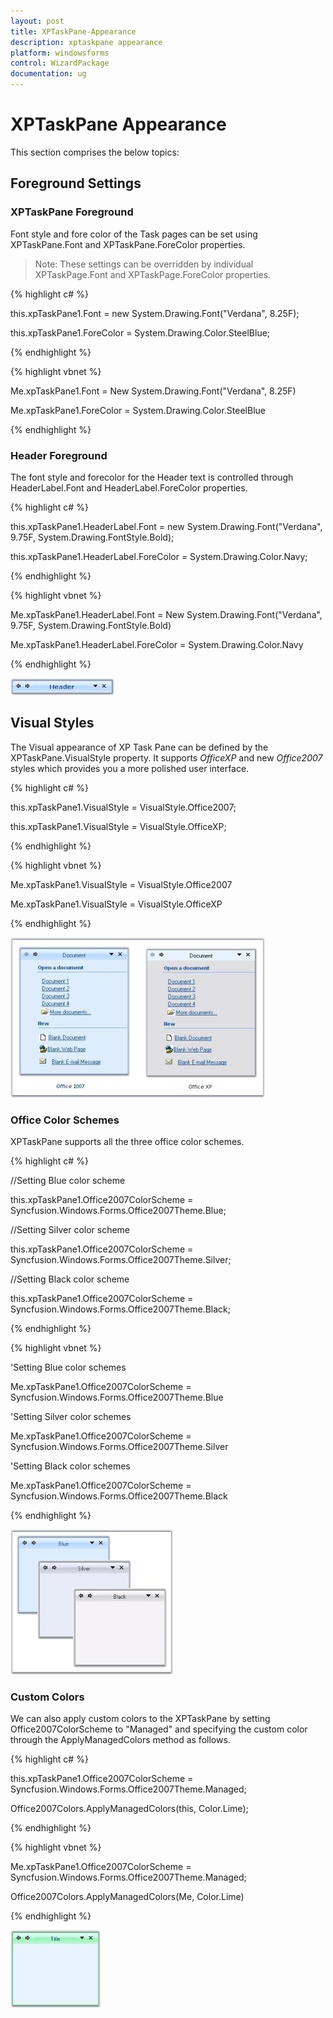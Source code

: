 ```yaml
---
layout: post
title: XPTaskPane-Appearance
description: xptaskpane appearance
platform: windowsforms
control: WizardPackage 
documentation: ug
---
```


# XPTaskPane Appearance

This section comprises the below topics:

## Foreground Settings

### XPTaskPane Foreground

Font style and fore color of the Task pages can be set using XPTaskPane.Font and XPTaskPane.ForeColor properties. 

> Note: These settings can be overridden by individual XPTaskPage.Font and XPTaskPage.ForeColor properties.

{% highlight c# %}


this.xpTaskPane1.Font = new System.Drawing.Font("Verdana", 8.25F);

this.xpTaskPane1.ForeColor = System.Drawing.Color.SteelBlue;

{% endhighlight %}

{% highlight vbnet %}



Me.xpTaskPane1.Font = New System.Drawing.Font("Verdana", 8.25F)

Me.xpTaskPane1.ForeColor = System.Drawing.Color.SteelBlue

{% endhighlight %}

### Header Foreground

The font style and forecolor for the Header text is controlled through HeaderLabel.Font and HeaderLabel.ForeColor properties.

{% highlight c# %}


this.xpTaskPane1.HeaderLabel.Font = new System.Drawing.Font("Verdana", 9.75F, System.Drawing.FontStyle.Bold);

this.xpTaskPane1.HeaderLabel.ForeColor = System.Drawing.Color.Navy;

{% endhighlight %}

{% highlight vbnet %}



Me.xpTaskPane1.HeaderLabel.Font = New System.Drawing.Font("Verdana", 9.75F, System.Drawing.FontStyle.Bold)

Me.xpTaskPane1.HeaderLabel.ForeColor = System.Drawing.Color.Navy

{% endhighlight %}

![](XPTaskPane-Appearance_images/XPTaskPane-Appearance_img2.jpeg)



## Visual Styles

The Visual appearance of XP Task Pane can be defined by the XPTaskPane.VisualStyle property. It supports _OfficeXP_ and new _Office2007_ styles which provides you a more polished user interface. 

{% highlight c# %}


this.xpTaskPane1.VisualStyle = VisualStyle.Office2007;

this.xpTaskPane1.VisualStyle = VisualStyle.OfficeXP;

{% endhighlight %}

{% highlight vbnet %}



Me.xpTaskPane1.VisualStyle = VisualStyle.Office2007

Me.xpTaskPane1.VisualStyle = VisualStyle.OfficeXP

{% endhighlight %}

![](XPTaskPane-Appearance_images/XPTaskPane-Appearance_img3.jpeg)



### Office Color Schemes

XPTaskPane supports all the three office color schemes.

{% highlight c# %}



//Setting Blue color scheme

this.xpTaskPane1.Office2007ColorScheme = Syncfusion.Windows.Forms.Office2007Theme.Blue;

//Setting Silver color scheme

this.xpTaskPane1.Office2007ColorScheme = Syncfusion.Windows.Forms.Office2007Theme.Silver;

//Setting Black color scheme

this.xpTaskPane1.Office2007ColorScheme = Syncfusion.Windows.Forms.Office2007Theme.Black;

{% endhighlight %}

{% highlight vbnet %}



'Setting Blue color schemes

Me.xpTaskPane1.Office2007ColorScheme = Syncfusion.Windows.Forms.Office2007Theme.Blue

'Setting Silver color schemes

Me.xpTaskPane1.Office2007ColorScheme = Syncfusion.Windows.Forms.Office2007Theme.Silver

'Setting Black color schemes

Me.xpTaskPane1.Office2007ColorScheme = Syncfusion.Windows.Forms.Office2007Theme.Black

{% endhighlight %}

![](XPTaskPane-Appearance_images/XPTaskPane-Appearance_img4.jpeg)



### Custom Colors

We can also apply custom colors to the XPTaskPane by setting Office2007ColorScheme to "Managed" and specifying the custom color through the ApplyManagedColors method as follows.

{% highlight c# %}



this.xpTaskPane1.Office2007ColorScheme = Syncfusion.Windows.Forms.Office2007Theme.Managed;

Office2007Colors.ApplyManagedColors(this, Color.Lime);

{% endhighlight %}

{% highlight vbnet %}



Me.xpTaskPane1.Office2007ColorScheme = Syncfusion.Windows.Forms.Office2007Theme.Managed;

Office2007Colors.ApplyManagedColors(Me, Color.Lime)

{% endhighlight %}

![](XPTaskPane-Appearance_images/XPTaskPane-Appearance_img5.jpeg)



